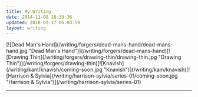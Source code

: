 ```yaml
---
title: My Writing
date: 2014-11-08 18:39:36
updated: 2018-02-17 06:03:59
layout: writing
---
```

<div class="center">[![Dead Man's Hand](/writing/forgers/dead-mans-hand/dead-mans-hand.jpg "Dead Man's Hand")](/writing/forgers/dead-mans-hand)[![Drawing Thin](/writing/forgers/drawing-thin/drawing-thin.jpg "Drawing Thin")](/writing/forgers/drawing-thin)[![Knavish](/writing/kam/knavish/coming-soon.jpg "Knavish")](/writing/kam/knavish)[![Harrison & Sylvia](/writing/harrison-sylvia/series-01/coming-soon.jpg "Harrison & Sylvia")](/writing/harrison-sylvia/series-01)</div>

<hr />
<sm-writing-progress></sm-writing-progress>